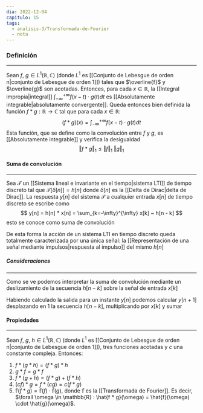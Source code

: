 ```yaml
---
dia: 2022-12-04
capitulo: 15
tags:
  - analisis-3/Transformada-de-Fourier
  - nota
---
```

### Definición
---
Sean $f, ~g \in L^1(\mathbb{R}, \mathbb{C})$ (donde $L^1$ es [[Conjunto de Lebesgue de orden n|conjunto de Lebesgue de orden 1]]) tales que $\overline{f}$ y $\overline{g}$ son acotadas. Entonces, para cada $x \in \mathbb{R}$, la [[Integral impropia|integral]] $\int_{-\infty}^{+\infty} f(x - t) \cdot g(t) dt$ es [[Absolutamente integrable|absolutamente convergente]]. Queda entonces bien definida la función $f*g : \mathbb{R} \to \mathbb{C}$ tal que para cada $x \in \mathbb{R}$: $$ (f * g)(x) = \int_{-\infty}^{+\infty} f(x - t) \cdot g(t) dt $$
Esta función, que se define como la convolución entre $f$ y $g$, es [[Absolutamente integrable]] y verifica la desigualdad $$ \Vert f * g \Vert_1 \le \Vert f \Vert_1 ~ \Vert g \Vert_1 $$

#### Suma de convolución
---
Sea $\mathcal{T}$ un [[Sistema lineal e invariante en el tiempo|sistema LTI]] de tiempo discreto tal que $\mathcal{T}[\delta[n]] = h[n]$ donde $\delta[n]$ es la [[Delta de Dirac|delta de Dirac]]. La respuesta $y[n]$ del sistema $\mathcal{T}$ a cualquier entrada $x[n]$ de tiempo discreto se escribe como $$ y[n] = h[n] * x[n] = \sum_{k=-\infty}^{\infty} x[k] ~ h[n - k] $$ esto se conoce como suma de convolución

De esta forma la acción de un sistema LTI en tiempo discreto queda totalmente caracterizada por una única señal: la [[Representación de una señal mediante impulsos|respuesta al impulso]] del mismo $h[n]$

##### Consideraciones
---
Como se ve podemos interpretar la suma de convolución mediante un deslizamiento de la secuencia $h[n - k]$ sobre la señal de entrada $x[k]$

Habiendo calculado la salida para un instante $y[n]$ podemos calcular $y[n + 1]$ desplazando en $1$ la secuencia $h[n - k]$, multiplicando por $x[k]$ y sumar

#### Propiedades
---
Sean $f, ~g, ~h \in L^1(\mathbb{R}, \mathbb{C})$ (donde $L^1$ es [[Conjunto de Lebesgue de orden n|conjunto de Lebesgue de orden 1]]), tres funciones acotadas y $c$ una constante compleja. Entonces:

1) $f * (g * h) = (f * g) * h$
2) $g * f = g * f$
3) $f * (g + h) = (f * g) + (f * h)$
4) $(cf) * g = f * (cg) = c(f * g)$
5) $\mathbb{f}(f * g) = \mathbb{f}(f) \cdot \mathbb{f}(g)$, donde $\mathbb{f}$ es la [[Transformada de Fourier]]. Es decir, $\forall \omega \in \mathbb{R} : \hat{f * g}(\omega) = \hat{f}(\omega) \cdot \hat{g}(\omega)$.
